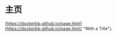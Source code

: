 # 主页
[https://dockerbb.github.io/page.html](https://dockerbb.github.io/page.html/ "With a Title"). 
